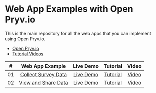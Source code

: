 # Web App Examples with Open Pryv.io

This is the main repository for all the web apps that you can implement using Open Pryv.io.

- [Open Pryv.io](https://github.com/pryv/open-pryv.io)
- [Tutorial Videos](https://www.youtube.com/user/pryvme/videos?view=0&sort=dd&shelf_id=0)

|  #  |      Web App Example           | Live Demo | Tutorial | Video |
| :-: | :----------------------------: | :-------: |:-------: |:---: |
| 01  |       [Collect Survey Data](collect-survey-data/)  | [Live Demo](https://pryv.github.io/app-web-examples/collect-survey-data/)  | [Tutorial](collect-survey-data/tutorial.md) | [Video](youtube_video) |
| 02  |     [View and Share Data](view-and-share/)    | [Live Demo](https://pryv.github.io/app-web-examples/view-and-share/)  |[Tutorial](/view-and-share/tutorial.md) | [Video](youtube_video) |
